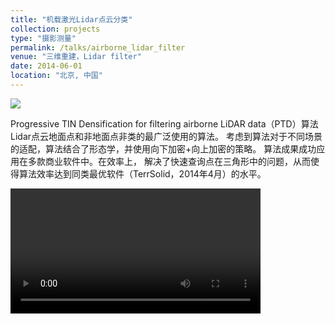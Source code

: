 ```yaml
---
title: "机载激光Lidar点云分类"
collection: projects
type: "摄影测量"
permalink: /talks/airborne_lidar_filter
venue: "三维重建，Lidar filter"
date: 2014-06-01
location: "北京, 中国"
---
```


![](/talks/airborne_lidar_filter/1.png)


Progressive TIN Densification for filtering airborne LiDAR data（PTD）算法Lidar点云地面点和非地面点非类的最广泛使用的算法。 考虑到算法对于不同场景的适配，算法结合了形态学，并使用向下加密+向上加密的策略。 算法成果成功应用在多款商业软件中。在效率上， 解决了快速查询点在三角形中的问题，从而使得算法效率达到同类最优软件（TerrSolid，2014年4月）的水平。



<video src="/talks/airborne_lidar_filter/show.mp4" controls="controls" width="400" ></video>

